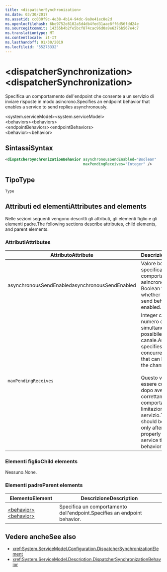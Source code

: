 ```yaml
---
title: <dispatcherSynchronization>
ms.date: 03/30/2017
ms.assetid: cc030f9c-4e38-4b14-94dc-9a0e41ec8e2d
ms.openlocfilehash: 6be9752e8102a5d4db4fed31aae8ff6d56fdd24e
ms.sourcegitcommit: 14355b4b2fe5bcf874cac96d0a9e6376b567e4c7
ms.translationtype: MT
ms.contentlocale: it-IT
ms.lasthandoff: 01/30/2019
ms.locfileid: "55273332"
---
```

# <a name="dispatchersynchronization"></a><span data-ttu-id="0ab5f-101">\<dispatcherSynchronization></span><span class="sxs-lookup"><span data-stu-id="0ab5f-101">\<dispatcherSynchronization></span></span>
  
<span data-ttu-id="0ab5f-102">Specifica un comportamento dell'endpoint che consente a un servizio di inviare risposte in modo asincrono.</span><span class="sxs-lookup"><span data-stu-id="0ab5f-102">Specifies an endpoint behavior that enables a service to send replies asynchronously.</span></span>  
  
<span data-ttu-id="0ab5f-103">\<system.serviceModel></span><span class="sxs-lookup"><span data-stu-id="0ab5f-103">\<system.serviceModel></span></span>  
<span data-ttu-id="0ab5f-104">\<behaviors></span><span class="sxs-lookup"><span data-stu-id="0ab5f-104">\<behaviors></span></span>  
<span data-ttu-id="0ab5f-105">\<endpointBehaviors></span><span class="sxs-lookup"><span data-stu-id="0ab5f-105">\<endpointBehaviors></span></span>  
<span data-ttu-id="0ab5f-106">\<behavior></span><span class="sxs-lookup"><span data-stu-id="0ab5f-106">\<behavior></span></span>  
  
## <a name="syntax"></a><span data-ttu-id="0ab5f-107">Sintassi</span><span class="sxs-lookup"><span data-stu-id="0ab5f-107">Syntax</span></span>  
  
```xml  
<dispatcherSynchronizationBehavior asynchronousSendEnabled="Boolean"
                                   maxPendingReceives="Integer" />
```  
  
## <a name="type"></a><span data-ttu-id="0ab5f-108">Tipo</span><span class="sxs-lookup"><span data-stu-id="0ab5f-108">Type</span></span>  
  
`Type`  
  
## <a name="attributes-and-elements"></a><span data-ttu-id="0ab5f-109">Attributi ed elementi</span><span class="sxs-lookup"><span data-stu-id="0ab5f-109">Attributes and elements</span></span>  
  
<span data-ttu-id="0ab5f-110">Nelle sezioni seguenti vengono descritti gli attributi, gli elementi figlio e gli elementi padre.</span><span class="sxs-lookup"><span data-stu-id="0ab5f-110">The following sections describe attributes, child elements, and parent elements.</span></span>  
  
### <a name="attributes"></a><span data-ttu-id="0ab5f-111">Attributi</span><span class="sxs-lookup"><span data-stu-id="0ab5f-111">Attributes</span></span>

| <span data-ttu-id="0ab5f-112">Attributo</span><span class="sxs-lookup"><span data-stu-id="0ab5f-112">Attribute</span></span>               | <span data-ttu-id="0ab5f-113">Descrizione</span><span class="sxs-lookup"><span data-stu-id="0ab5f-113">Description</span></span>       |
| ----------------------- | ----------------- |
| <span data-ttu-id="0ab5f-114">asynchronousSendEnabled</span><span class="sxs-lookup"><span data-stu-id="0ab5f-114">asynchronousSendEnabled</span></span> | <span data-ttu-id="0ab5f-115">Valore booleano che specifica se il comportamento di invio asincrono è abilitato.</span><span class="sxs-lookup"><span data-stu-id="0ab5f-115">A Boolean that specifies whether asynchronous send behavior is enabled.</span></span> |
| `maxPendingReceives`    | <span data-ttu-id="0ab5f-116">Integer che specifica il numero di ricezioni simultanee che è possibile inviare sul canale.</span><span class="sxs-lookup"><span data-stu-id="0ab5f-116">An integer that specifies the number of concurrent receives that can be issued on the channel.</span></span><br /><br /> <span data-ttu-id="0ab5f-117">Questo valore deve essere configurato solo dopo aver configurato correttamente il comportamento di limitazione del servizio.</span><span class="sxs-lookup"><span data-stu-id="0ab5f-117">This value should be configured only after you have properly configured service throttling behavior.</span></span> |

### <a name="child-elements"></a><span data-ttu-id="0ab5f-118">Elementi figlio</span><span class="sxs-lookup"><span data-stu-id="0ab5f-118">Child elements</span></span>

<span data-ttu-id="0ab5f-119">Nessuno.</span><span class="sxs-lookup"><span data-stu-id="0ab5f-119">None.</span></span>

### <a name="parent-elements"></a><span data-ttu-id="0ab5f-120">Elementi padre</span><span class="sxs-lookup"><span data-stu-id="0ab5f-120">Parent elements</span></span>

| <span data-ttu-id="0ab5f-121">Elemento</span><span class="sxs-lookup"><span data-stu-id="0ab5f-121">Element</span></span> | <span data-ttu-id="0ab5f-122">Descrizione</span><span class="sxs-lookup"><span data-stu-id="0ab5f-122">Description</span></span> |  
| ------- | ----------- |  
| [<span data-ttu-id="0ab5f-123">\<behavior></span><span class="sxs-lookup"><span data-stu-id="0ab5f-123">\<behavior></span></span>](../../../../../docs/framework/configure-apps/file-schema/wcf/behavior-of-endpointbehaviors.md)|<span data-ttu-id="0ab5f-124">Specifica un comportamento dell'endpoint.</span><span class="sxs-lookup"><span data-stu-id="0ab5f-124">Specifies an endpoint behavior.</span></span> |

## <a name="see-also"></a><span data-ttu-id="0ab5f-125">Vedere anche</span><span class="sxs-lookup"><span data-stu-id="0ab5f-125">See also</span></span>

- <xref:System.ServiceModel.Configuration.DispatcherSynchronizationElement>
- <xref:System.ServiceModel.Description.DispatcherSynchronizationBehavior>
